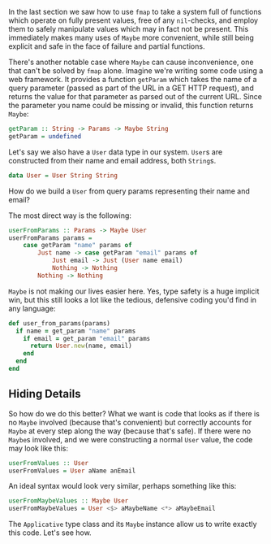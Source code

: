 In the last section we saw how to use `fmap` to take a system full of functions
which operate on fully present values, free of any `nil`-checks, and employ them
to safely manipulate values which may in fact not be present. This immediately
makes many uses of `Maybe` more convenient, while still being explicit and safe
in the face of failure and partial functions.

There's another notable case where `Maybe` can cause inconvenience, one that
can't be solved by `fmap` alone. Imagine we're writing some code using a web
framework. It provides a function `getParam` which takes the name of a query
parameter (passed as part of the URL in a GET HTTP request), and returns the
value for that parameter as parsed out of the current URL. Since the parameter
you name could be missing or invalid, this function returns `Maybe`:

```haskell
getParam :: String -> Params -> Maybe String
getParam = undefined
```

Let's say we also have a `User` data type in our system. `User`s are constructed
from their name and email address, both `String`s.

```haskell
data User = User String String
```

How do we build a `User` from query params representing their name and email?

The most direct way is the following:

```haskell
userFromParams :: Params -> Maybe User
userFromParams params =
    case getParam "name" params of
        Just name -> case getParam "email" params of
            Just email -> Just (User name email)
            Nothing -> Nothing
        Nothing -> Nothing
```

`Maybe` is not making our lives easier here. Yes, type safety is a huge implicit
win, but this still looks a lot like the tedious, defensive coding you'd find in
any language:

```ruby
def user_from_params(params)
  if name = get_param "name" params
    if email = get_param "email" params
      return User.new(name, email)
    end
  end
end
```

## Hiding Details

So how do we do this better? What we want is code that looks as if there is no
`Maybe` involved (because that's convenient) but correctly accounts for `Maybe`
at every step along the way (because that's safe). If there were no `Maybe`s
involved, and we were constructing a normal `User` value, the code may look like
this:

```haskell
userFromValues :: User
userFromValues = User aName anEmail
```

An ideal syntax would look very similar, perhaps something like this:

```haskell
userFromMaybeValues :: Maybe User
userFromMaybeValues = User <$> aMaybeName <*> aMaybeEmail
```

The `Applicative` type class and its `Maybe` instance allow us to write exactly
this code. Let's see how.
